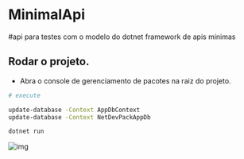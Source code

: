# MinimalApi
#api para testes com o modelo do dotnet framework de apis minimas

## Rodar o projeto.

- Abra o console de gerenciamento de pacotes na raiz do projeto.

```sh
# execute

update-database -Context AppDbContext
update-database -Context NetDevPackAppDb

dotnet run

```
![img](https://img001.prntscr.com/file/img001/6l33gny_RuGzeWvNJ5763A.png)
